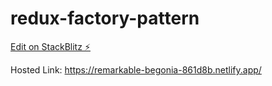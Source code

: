# redux-factory-pattern

[Edit on StackBlitz ⚡️](https://stackblitz.com/edit/react-zd1fkp)

Hosted Link: https://remarkable-begonia-861d8b.netlify.app/